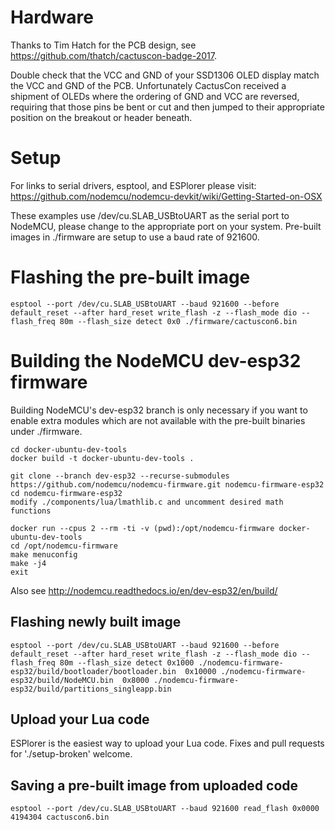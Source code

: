 
# Hardware

Thanks to Tim Hatch for the PCB design, see https://github.com/thatch/cactuscon-badge-2017.

Double check that the VCC and GND of your SSD1306 OLED display match the VCC and GND of the PCB. Unfortunately CactusCon received a shipment of OLEDs where the ordering of GND and VCC are reversed, requiring that those pins be bent or cut and then jumped to their appropriate position on the breakout or header beneath.

# Setup

For links to serial drivers, esptool, and ESPlorer please visit:
https://github.com/nodemcu/nodemcu-devkit/wiki/Getting-Started-on-OSX

These examples use /dev/cu.SLAB_USBtoUART as the serial port to NodeMCU, please change to the appropriate port on your system. Pre-built images in ./firmware are setup to use a baud rate of 921600.

# Flashing the pre-built image

```
esptool --port /dev/cu.SLAB_USBtoUART --baud 921600 --before default_reset --after hard_reset write_flash -z --flash_mode dio --flash_freq 80m --flash_size detect 0x0 ./firmware/cactuscon6.bin
```

# Building the NodeMCU dev-esp32 firmware

Building NodeMCU's dev-esp32 branch is only necessary if you want to enable extra modules which are not available with the pre-built binaries under ./firmware.
```
cd docker-ubuntu-dev-tools
docker build -t docker-ubuntu-dev-tools .

git clone --branch dev-esp32 --recurse-submodules https://github.com/nodemcu/nodemcu-firmware.git nodemcu-firmware-esp32
cd nodemcu-firmware-esp32
modify ./components/lua/lmathlib.c and uncomment desired math functions

docker run --cpus 2 --rm -ti -v (pwd):/opt/nodemcu-firmware docker-ubuntu-dev-tools
cd /opt/nodemcu-firmware
make menuconfig
make -j4
exit
```

Also see http://nodemcu.readthedocs.io/en/dev-esp32/en/build/

## Flashing newly built image

```
esptool --port /dev/cu.SLAB_USBtoUART --baud 921600 --before default_reset --after hard_reset write_flash -z --flash_mode dio --flash_freq 80m --flash_size detect 0x1000 ./nodemcu-firmware-esp32/build/bootloader/bootloader.bin  0x10000 ./nodemcu-firmware-esp32/build/NodeMCU.bin  0x8000 ./nodemcu-firmware-esp32/build/partitions_singleapp.bin
```

## Upload your Lua code

ESPlorer is the easiest way to upload your Lua code. Fixes and pull requests for './setup-broken' welcome.

## Saving a pre-built image from uploaded code

```
esptool --port /dev/cu.SLAB_USBtoUART --baud 921600 read_flash 0x0000 4194304 cactuscon6.bin
```
